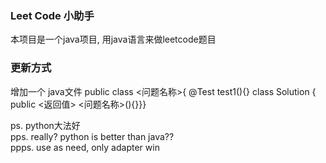 ### Leet Code 小助手  
本项目是一个java项目, 用java语言来做leetcode题目
### 更新方式
增加一个 java文件
public class <问题名称>{
    @Test test1(){}
    class Solution {
        public <返回值> <问题名称>(){}}}



ps. python大法好  
pps. really? python is better than java??  
ppps. use as need, only adapter win
